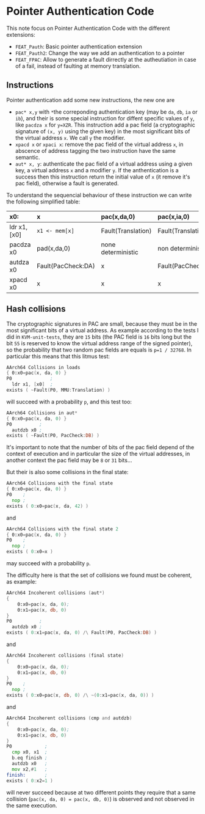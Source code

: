 # Pointer Authentication Code

This note focus on Pointer Authentication Code with the different extensions:
- `FEAT_Pauth`: Basic pointer authentication extension
- `FEAT_Pauth2`: Change the way we add an authentication to a pointer
- `FEAT_FPAC`: Allow to generate a fault dirrectly at the autheutiation in case
    of a fail, instead of faulting at memory translation.

## Instructions

Pointer authentication add some new instructions, the new one are
- `pac* x,y` with `*`the correponding authentication key (may be `da`, `db`,
    `ia` or `ib`), and their is some special instruction for diffent specific
    values of `y`, like `pacdza x` for `y=XZR`. This instruction add a pac field
    (a cryptographic signature of `(x, y)` using the given key) in the most
    significant bits of the virtual address `x`. We call `y` the modifier.
- `xpacd x` or `xpaci x`: remove the pac field of the virtual address `x`, in
    abscence of address tagging the two instruction have the same semantic.
- `aut* x, y`: authenticate the pac field of a virtual address using a given
    key, a virtual address `x` and a modifier `y`. If the anthentication is a
    success then this instruction return the initial value of `x` (it remove
    it's pac field), otherwise a fault is generated.

To understand the sequencial behaviour of these instruction we can write the
following simplified table:

| x0:         | x                  | pac(x,da,0)        | pac(x,ia,0)        |
|:------------|:-------------------|:-------------------|:-------------------|
| ldr x1,[x0] | `x1 <- mem[x]`     | Fault(Translation) | Fault(Translation) |
| pacdza x0   | pad(x,da,0)        | none deterministic | non deterministic  |
| autdza x0   | Fault(PacCheck:DA) | x                  | Fault(PacCheck:DA) |
| xpacd x0    | x                  | x                  | x                  |

## Hash collisions

The cryptographic signatures in PAC are small, because they must be in the most
significant bits of a virtual address. As example according to the tests I did
in `KVM-unit-tests`, they are `15` bits (the PAC field is `16` bits long but the
bit `55` is reserved to know the virtual address range of the signed pointer),
so the probability that two random pac fields are equals is `p=1 / 32768`. In
particular this means that this litmus test:

```asm
AArch64 Collisions in loads
{ 0:x0=pac(x, da, 0) }
P0              ;
  ldr x1, [x0]  ;
exists ( ~Fault(P0, MMU:Translation) )
```

will succeed with a probability `p`, and this test too:

```asm
AArch64 Collisions in aut*
{ 0:x0=pac(x, da, 0) }
P0          ;
  autdzb x0 ;
exists ( ~Fault(P0, PacCheck:DB) )
```

It's important to note that the number of bits of the pac field depend of the
context of execution and in particular the size of the virtual addresses, in
another context the pac field may be `8` or `31` bits...

But their is also some collisions in the final state:

```asm
AArch64 Collisions with the final state
{ 0:x0=pac(x, da, 0) }
P0    ;
  nop ;
exists ( 0:x0=pac(x, da, 42) )
```

and

```asm
AArch64 Collisions with the final state 2
{ 0:x0=pac(x, da, 0) }
P0    ;
  nop ;
exists ( 0:x0=x )
```

may succeed with a probability `p`.


The difficulty here is that the set of collisions we found must be coherent, as
example:

```asm
AArch64 Incoherent collisions (aut*)
{
    0:x0=pac(x, da, 0);
    0:x1=pac(x, db, 0)
}
P0          ;
  autdzb x0 ;
exists ( 0:x1=pac(x, da, 0) /\ Fault(P0, PacCheck:DB) )
```

and

```asm
AArch64 Incoherent collisions (final state)
{
    0:x0=pac(x, da, 0);
    0:x1=pac(x, db, 0)
}
P0    ;
  nop ;
exists ( 0:x0=pac(x, db, 0) /\ ~(0:x1=pac(x, da, 0)) )
```

and

```asm
AArch64 Incoherent collisions (cmp and autdzb)
{
    0:x0=pac(x, da, 0);
    0:x1=pac(x, db, 0)
}
P0            ;
  cmp x0, x1  ;
  b.eq finish ;
  autdzb x0   ;
  mov x2,#1   ;
finish:       ;
exists ( 0:x2=1 )
```

will never succeed because at two different points they require that a same
collision (`pac(x, da, 0) = pac(x, db, 0)`) is observed and not observed in the
same execution.
